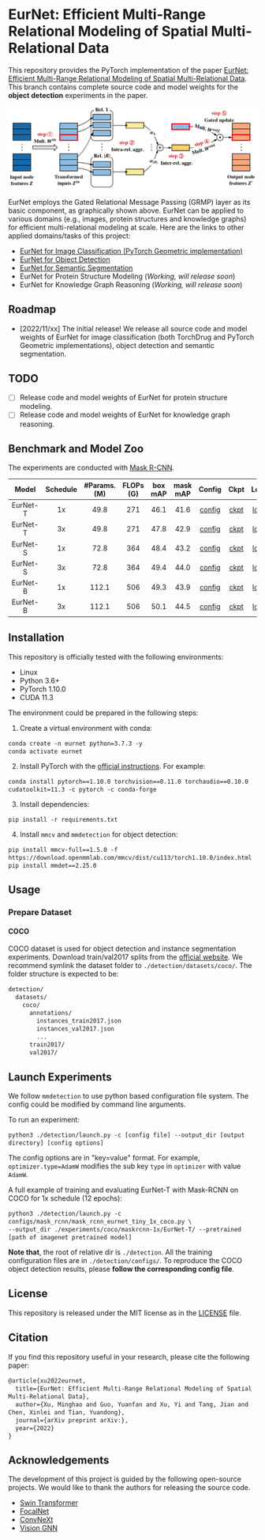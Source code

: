# EurNet: Efficient Multi-Range Relational Modeling of Spatial Multi-Relational Data

This repository provides the PyTorch implementation of the paper [EurNet: Efficient Multi-Range Relational Modeling of Spatial Multi-Relational Data]().
This branch contains complete source code and model weights for the **object detection** experiments in the paper. 

<p align="center">
  <img src="resources/eurnet.png"/> 
</p>

EurNet employs the Gated Relational Message Passing (GRMP) layer as its basic component, as graphically shown above.
EurNet can be applied to various domains (e.g., images, protein structures and knowledge graphs) for efficient multi-relational modeling at scale.
Here are the links to other applied domains/tasks of this project:
- [EurNet for Image Classification (PyTorch Geometric implementation)]()
- [EurNet for Object Detection]()
- [EurNet for Semantic Segmentation]()
- EurNet for Protein Structure Modeling (*Working, will release soon*)
- EurNet for Knowledge Graph Reasoning (*Working, will release soon*)

## Roadmap
- [2022/11/xx] The initial release! We release all source code and model weights of EurNet for image classification (both TorchDrug and PyTorch Geometric implementations), object detection and semantic segmentation. 

## TODO
- [ ] Release code and model weights of EurNet for protein structure modeling.
- [ ] Release code and model weights of EurNet for knowledge graph reasoning. 

## Benchmark and Model Zoo

The experiments are conducted with [Mask R-CNN](https://openaccess.thecvf.com/content_ICCV_2017/papers/He_Mask_R-CNN_ICCV_2017_paper.pdf).

|    Model     |   Schedule    | #Params. (M) | FLOPs (G) | box mAP | mask mAP |                                                        Config                                                         |   Ckpt   |   Log   |
|:------------:|:-----------:|:------------:|:------:|:-------:|:--------:|:----------------------------------------------------------------------------------------------------------------------:|:--------:|:-------:|
|   EurNet-T   | 1x   | 49.8 | 271 |  46.1   |  41.6     |    [config](https://github.com/hirl-team/EurNet-Image/blob/det/detection/configs//mask_rcnn/mask_rcnn_eurnet_tiny_1x_coco.py)     | [ckpt]() | [log]() |
|   EurNet-T   |  3x   | 49.8 | 271 |  47.8    |   42.9    |    [config](https://github.com/hirl-team/EurNet-Image/blob/det/detection/configs//mask_rcnn/mask_rcnn_eurnet_tiny_3x_coco.py)   | [ckpt]() | [log]() |
|   EurNet-S   | 1x   | 72.8 | 364 |  48.4   |  43.2     |    [config](https://github.com/hirl-team/EurNet-Image/blob/det/detection/configs//mask_rcnn/mask_rcnn_eurnet_small_1x_coco.py)     | [ckpt]() | [log]() |
|   EurNet-S   |  3x   | 72.8 | 364 |  49.4    |   44.0    |    [config](https://github.com/hirl-team/EurNet-Image/blob/det/detection/configs//mask_rcnn/mask_rcnn_eurnet_small_3x_coco.py)   | [ckpt]() | [log]() |
|   EurNet-B   | 1x   | 112.1 | 506 |  49.3   |  43.9     |    [config](https://github.com/hirl-team/EurNet-Image/blob/det/detection/configs//mask_rcnn/mask_rcnn_eurnet_base_1x_coco.py)     | [ckpt]() | [log]() |
|   EurNet-B   |  3x   | 112.1 | 506 |  50.1    |   44.5    |    [config](https://github.com/hirl-team/EurNet-Image/blob/det/detection/configs//mask_rcnn/mask_rcnn_eurnet_base_3x_coco.py)   | [ckpt]() | [log]() |


## Installation

This repository is officially tested with the following environments:
- Linux
- Python 3.6+
- PyTorch 1.10.0
- CUDA 11.3

The environment could be prepared in the following steps:
1. Create a virtual environment with conda:
```
conda create -n eurnet python=3.7.3 -y
conda activate eurnet
```
2. Install PyTorch with the [official instructions](https://pytorch.org/). For example:
```
conda install pytorch==1.10.0 torchvision==0.11.0 torchaudio==0.10.0 cudatoolkit=11.3 -c pytorch -c conda-forge
```
3. Install dependencies:
```
pip install -r requirements.txt
```
4. Install `mmcv` and `mmdetection` for object detection:
```
pip install mmcv-full==1.5.0 -f https://download.openmmlab.com/mmcv/dist/cu113/torch1.10.0/index.html
pip install mmdet==2.25.0
```

## Usage

### Prepare Dataset

#### COCO

COCO dataset is used for object detection and instance segmentation experiments. 
Download train/val2017 splits from the [official website](https://cocodataset.org/#download). We recommend 
symlink the dataset folder to `./detection/datasets/coco/`. The folder structure is expected to be:
```
detection/
  datasets/
    coco/
      annotations/
        instances_train2017.json
        instances_val2017.json
        ...
      train2017/
      val2017/
```

## Launch Experiments


We follow `mmdetection` to use python based configuration file system. The config could be modified by command line arguments.

To run an experiment:
```
python3 ./detection/launch.py -c [config file] --output_dir [output directory] [config options]
```
The config options are in "key=value" format. For example, `optimizer.type=AdamW` modifies the sub key `type` in `optimizer` with value `AdamW`.

A full example of training and evaluating EurNet-T with Mask-RCNN on COCO for 1x schedule (12 epochs):
```
python3 ./detection/launch.py -c configs/mask_rcnn/mask_rcnn_eurnet_tiny_1x_coco.py \
--output_dir ./experiments/coco/maskrcnn-1x/EurNet-T/ --pretrained [path of imagenet pretrained model]
```

**Note that**, the root of relative dir is `./detection`. All the training configuration files are in `./detection/configs/`. To reproduce the COCO object detection results, please **follow the corresponding config file**. 

## License

This repository is released under the MIT license as in the [LICENSE](LICENSE) file.

## Citation

If you find this repository useful in your research, please cite the following paper:
```
@article{xu2022eurnet,
  title={EurNet: Efficient Multi-Range Relational Modeling of Spatial Multi-Relational Data},
  author={Xu, Minghao and Guo, Yuanfan and Xu, Yi and Tang, Jian and Chen, Xinlei and Tian, Yuandong},
  journal={arXiv preprint arXiv:},
  year={2022}
}
```

## Acknowledgements

The development of this project is guided by the following open-source projects. 
We would like to thank the authors for releasing the source code.
- [Swin Transformer](https://github.com/microsoft/Swin-Transformer)
- [FocalNet](https://github.com/microsoft/FocalNet)
- [ConvNeXt](https://github.com/facebookresearch/ConvNeXt)
- [Vision GNN](https://github.com/huawei-noah/Efficient-AI-Backbones/tree/master/vig_pytorch)
